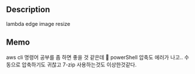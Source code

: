 
## Description 

lambda edge image resize


## Memo 

aws cli 명령어 공부를 좀 하면 좋을 것 같은데 🤔 
powerShell 압축도 에러가 나고.. 수동으로 압축하기도 귀찮고 7-zip 사용하는것도 이상한것같다.
